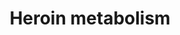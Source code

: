 ---
annotations:
- id: PW:0001229
  parent: classic metabolic pathway
  type: Pathway Ontology
  value: xenobiotic metabolic pathway
- id: PW:0000754
  parent: drug pathway
  type: Pathway Ontology
  value: drug pathway
- id: PW:0002558
  parent: drug pathway
  type: Pathway Ontology
  value: heroin drug pathway
authors:
- Egonw
- DeSl
description: Pathway complementing the morphine metabolism pathway around heroin.
  The catalytic efficiency is substantially greater for CES2 (a.k.a. hCE-2) compared
  to other esterases.
last-edited: 2017-11-21
ndex: 728c57e0-8b65-11eb-9e72-0ac135e8bacf
organisms:
- Homo sapiens
redirect_from:
- /index.php/Pathway:WP2645
- /instance/WP2645
- /instance/WP2645_rr123107
revision: r123107
schema-jsonld:
- '@context': https://schema.org/
  '@id': https://wikipathways.github.io/pathways/WP2645.html
  '@type': Dataset
  creator:
    '@type': Organization
    name: WikiPathways
  description: Pathway complementing the morphine metabolism pathway around heroin.
    The catalytic efficiency is substantially greater for CES2 (a.k.a. hCE-2) compared
    to other esterases.
  keywords:
  - 6-acetylmorphine
  - CES1
  - CES2
  - Pseudo-ChE
  - heroin
  - morphine
  license: CC0
  name: Heroin metabolism
seo: CreativeWork
title: Heroin metabolism
wpid: WP2645
---